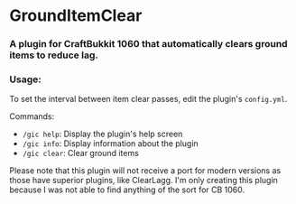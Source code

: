 # GroundItemClear
### A plugin for CraftBukkit 1060 that automatically clears ground items to reduce lag. 

### Usage:
To set the interval between item clear passes, edit the plugin's `config.yml`.

Commands:
  * `/gic help`: Display the plugin's help screen
  * `/gic info`: Display information about the plugin
  * `/gic clear`: Clear ground items

Please note that this plugin will not receive a port for modern versions as those have superior plugins, like ClearLagg. I'm only creating this plugin because I was not able to find anything of the sort for CB 1060.
